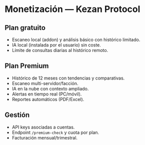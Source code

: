# Monetización — Kezan Protocol

## Plan gratuito
- Escaneo local (addon) y análisis básico con histórico limitado.
- IA local (instalada por el usuario) sin coste.
- Límite de consultas diarias al histórico remoto.

## Plan Premium
- Histórico de 12 meses con tendencias y comparativas.
- Escaneo multi-servidor/facción.
- IA en la nube con contexto ampliado.
- Alertas en tiempo real (PC/móvil).
- Reportes automáticos (PDF/Excel).

## Gestión
- API keys asociadas a cuentas.
- Endpoint `/premium-check` y cuota por plan.
- Facturación mensual/trimestral.
